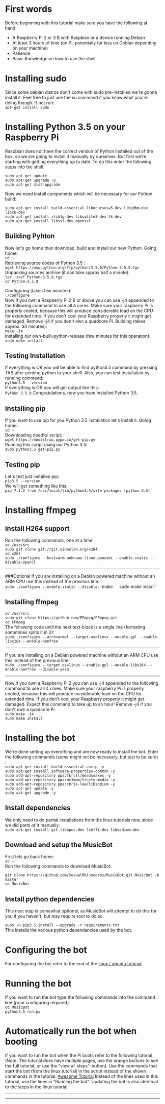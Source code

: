 # First words
Before beginning with this tutorial make sure you have the following at hand:
* A Raspberry Pi 2 or 3 B with Raspbian or a device running Debian
* At least 3 hours of time (on Pi, potentially far less on Debian depending on your machine)
* Patience
* Basic Knowledge on how to use the shell 

# Installing sudo
Since some debian distros don't come with sudo pre-installed we're gonna install it.
Feel free to just use the su command if you know what you're doing though. If not run:  
`apt-get install sudo`


# Installing Python 3.5 on your Raspberry Pi
Raspbian does not have the correct version of Python installed out of the box, so we are going to install it manually by ourselves. But first we're starting with getting everything up to date. To do this enter the following steps into the shell.

`sudo apt-get update`  
`sudo apt-get upgrade -y`  
`sudo apt-get dist-upgrade`  

Now we need install components which will be necessary for our Python build:

`sudo apt-get install build-essential libncursesw5-dev libgdbm-dev libc6-dev `  
`sudo apt-get install zlib1g-dev libsqlite3-dev tk-dev`  
`sudo apt-get install libssl-dev openssl`  

## Building Pyhton

Now let's go home then download, build and install our new Python.
Going home:  
`cd ~`  
Retrieving source codes of Python 3.5 :  
`wget https://www.python.org/ftp/python/3.5.0/Python-3.5.0.tgz`    
Unpacking sources archive (it can take approx half a minute):  
`tar -zxvf Python-3.5.0.tgz`  
`cd Python-3.5.0`  

Configuring (takes few minutes):  
`./configure`  
Now if you own a Raspberry Pi 2 B or above you can use -j4 appended to the following command to use all 4 cores. Make sure your raspberry Pi is properly cooled, because this will produce considerable load on the CPU for extended time. If you don't cool your Raspberry properly it might get damaged. Remove -j4 if you don't own a quadcore Pi.
Building (takes approx. 30 minutes):  
`make -j4`  
Installing our own-built-python-release (few minutes for this operation):  
`sudo make install`

## Testing Installation
If everything is OK you will be able to find python3.5 command by pressing TAB after printing python to your shell. Also, you can test installation by running command:  
`python3.5 --version`  
If everything is OK you will get output like this:  
`Python 3.5.0`
Congratulations, now you have installed Python 3.5.

## Installing pip

If you want to use pip for you Python 3.5 installation let's install it.
Going home:  
`cd ~`  
Downloading needful script:    
`wget https://bootstrap.pypa.io/get-pip.py`  
Running this script using our Python 3.5:  
`sudo python3.5 get-pip.py`  

## Testing pip
Let's test just installed pip:  
`pip3.5 --version`  
We will get something like this:  
`pip 7.1.2 from /usr/local/lib/python3.5/site-packages (python 3.5)`


# Installing ffmpeg
## Install H264 support  
Run the following commands, one at a time.  
`cd /usr/src`  
`sudo git clone git://git.videolan.org/x264`  
`cd x264`  
`sudo ./configure --host=arm-unknown-linux-gnueabi --enable-static --disable-opencl`  

***
###Optional
If you are installing on a Debian powered machine without an ARM CPU use this instead of the previous line:  
`sudo ./configure --enable-static --disable-
`make`  
`sudo make install`  

## Installing ffmpeg

`cd /usr/src`  
`sudo git clone https://github.com/FFmpeg/FFmpeg.git`  
`cd FFmpeg`  
The following code until the next text-block is a single line (formating sometimes splits it in 2):  
`sudo ./configure --arch=armel --target-os=linux --enable-gpl --enable-libx264 --enable-nonfree`  

***
If you are installing on a Debian powered machine without an ARM CPU use this instead of the previous line:  
`sudo ./configure --target.os=linux --enable-gpl --enable-libx264 --enable-nonfree --disable-yasm`  
***

Now if you own a Raspberry Pi 2 you can use -j4 appended to the following command to use all 4 cores. Make sure your raspberry Pi is properly cooled, because this will produce considerable load on the CPU for extended time. If you don't cool your Raspberry properly it might get damaged. Expect this command to take up to an hour!  Remove -j4 if you don't own a quadcore Pi.  
`sudo make -j4`  
`sudo make install`  

# Installing the bot
We're done setting up everything and are now ready to install the bot. Enter the following commands (some might not be necessary, but just to be sure) :  
`sudo apt-get install build-essential unzip -y`  
`sudo apt-get install software-properties-common -y`  
`sudo add-apt-repository ppa:fkrull/deadsnakes -y`  
`sudo add-apt-repository ppa:mc3man/trusty-media -y`  
`sudo add-apt-repository ppa:chris-lea/libsodium -y`  
`sudo apt-get update -y `  
`sudo apt-get upgrade -y`  

## Install dependencies
We only need to do partial installations from the linux tutorials now, since we did parts of it manually:  
`sudo apt-get install git libopus-dev libffi-dev libsodium-dev`  

## Download and setup the MusicBot
First lets go back home:  
`cd ~`  
Run the following commands to download MusicBot:

`git clone https://github.com/SexualRhinoceros/MusicBot.git MusicBot -b master`  
`cd MusicBot`  

## Install python dependencies
This next step is somewhat optional, as MusicBot will attempt to do this for you if you haven't, but may require root to do so.  

`sudo -H pip3.5 install --upgrade -r requirements.txt`  
This installs the various python dependencies used by the bot.

# Configuring the bot
For configuring the bot refer to the end of the [linux / ubuntu tutorial](https://github.com/SexualRhinoceros/MusicBot/wiki/Installation-guide-for-Ubuntu-14.04-and-other-versions#2b-change-configuration-file).

# Running the bot
If you want to run the bot type the following commands into the command line (prior configuring required).  
`cd MusicBot`  
`python3.5 run.py`  

# Automatically run the bot when booting

If you want to run the bot when the Pi boots refer to the following tutorial (Note: The tutorial does have multiple pages, use the orange buttons to see the full tutorial, or use the "view all steps"-button). Use the commands that start the bot (from the linux tutorial) in the script instead of the shown commands in the tutorial.
[Awesome Tutorial](http://www.instructables.com/id/Raspberry-Pi-Launch-Python-script-on-startup/)
Instead of the lines used in this tutorial, use the lines in "Running the bot".
Updating the bot is also identical to the steps in the linux tutorial.
***

***
